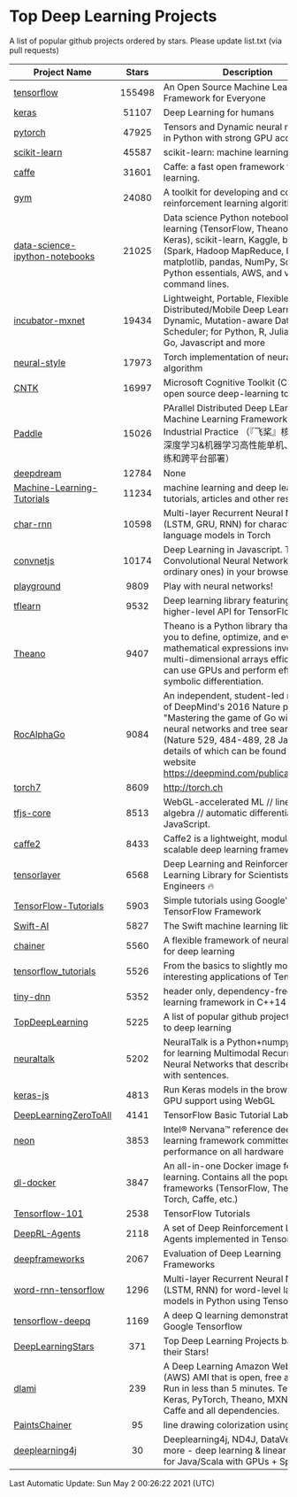# Top Deep Learning Projects
A list of popular github projects ordered by stars.
Please update list.txt (via pull requests)

|Project Name| Stars | Description |
| ---------- |:-----:| ----------- |
| [tensorflow](https://github.com/tensorflow/tensorflow) | 155498 | An Open Source Machine Learning Framework for Everyone |
| [keras](https://github.com/keras-team/keras) | 51107 | Deep Learning for humans |
| [pytorch](https://github.com/pytorch/pytorch) | 47925 | Tensors and Dynamic neural networks in Python with strong GPU acceleration |
| [scikit-learn](https://github.com/scikit-learn/scikit-learn) | 45587 | scikit-learn: machine learning in Python |
| [caffe](https://github.com/BVLC/caffe) | 31601 | Caffe: a fast open framework for deep learning. |
| [gym](https://github.com/openai/gym) | 24080 | A toolkit for developing and comparing reinforcement learning algorithms. |
| [data-science-ipython-notebooks](https://github.com/donnemartin/data-science-ipython-notebooks) | 21025 | Data science Python notebooks: Deep learning (TensorFlow, Theano, Caffe, Keras), scikit-learn, Kaggle, big data (Spark, Hadoop MapReduce, HDFS), matplotlib, pandas, NumPy, SciPy, Python essentials, AWS, and various command lines. |
| [incubator-mxnet](https://github.com/apache/incubator-mxnet) | 19434 | Lightweight, Portable, Flexible Distributed/Mobile Deep Learning with Dynamic, Mutation-aware Dataflow Dep Scheduler; for Python, R, Julia, Scala, Go, Javascript and more |
| [neural-style](https://github.com/jcjohnson/neural-style) | 17973 | Torch implementation of neural style algorithm |
| [CNTK](https://github.com/microsoft/CNTK) | 16997 | Microsoft Cognitive Toolkit (CNTK), an open source deep-learning toolkit |
| [Paddle](https://github.com/PaddlePaddle/Paddle) | 15026 | PArallel Distributed Deep LEarning: Machine Learning Framework from Industrial Practice （『飞桨』核心框架，深度学习&机器学习高性能单机、分布式训练和跨平台部署） |
| [deepdream](https://github.com/google/deepdream) | 12784 | None |
| [Machine-Learning-Tutorials](https://github.com/ujjwalkarn/Machine-Learning-Tutorials) | 11234 | machine learning and deep learning tutorials, articles and other resources  |
| [char-rnn](https://github.com/karpathy/char-rnn) | 10598 | Multi-layer Recurrent Neural Networks (LSTM, GRU, RNN) for character-level language models in Torch |
| [convnetjs](https://github.com/karpathy/convnetjs) | 10174 | Deep Learning in Javascript. Train Convolutional Neural Networks (or ordinary ones) in your browser. |
| [playground](https://github.com/tensorflow/playground) | 9809 | Play with neural networks! |
| [tflearn](https://github.com/tflearn/tflearn) | 9532 | Deep learning library featuring a higher-level API for TensorFlow. |
| [Theano](https://github.com/Theano/Theano) | 9407 | Theano is a Python library that allows you to define, optimize, and evaluate mathematical expressions involving multi-dimensional arrays efficiently. It can use GPUs and perform efficient symbolic differentiation. |
| [RocAlphaGo](https://github.com/Rochester-NRT/RocAlphaGo) | 9084 | An independent, student-led replication of DeepMind's 2016 Nature publication, "Mastering the game of Go with deep neural networks and tree search" (Nature 529, 484-489, 28 Jan 2016), details of which can be found on their website https://deepmind.com/publications.html. |
| [torch7](https://github.com/torch/torch7) | 8609 | http://torch.ch |
| [tfjs-core](https://github.com/tensorflow/tfjs-core) | 8513 | WebGL-accelerated ML // linear algebra // automatic differentiation for JavaScript. |
| [caffe2](https://github.com/facebookarchive/caffe2) | 8433 | Caffe2 is a lightweight, modular, and scalable deep learning framework. |
| [tensorlayer](https://github.com/tensorlayer/tensorlayer) | 6568 | Deep Learning and Reinforcement Learning Library for Scientists and Engineers 🔥 |
| [TensorFlow-Tutorials](https://github.com/nlintz/TensorFlow-Tutorials) | 5903 | Simple tutorials using Google's TensorFlow Framework |
| [Swift-AI](https://github.com/Swift-AI/Swift-AI) | 5827 | The Swift machine learning library. |
| [chainer](https://github.com/chainer/chainer) | 5560 | A flexible framework of neural networks for deep learning |
| [tensorflow_tutorials](https://github.com/pkmital/tensorflow_tutorials) | 5526 | From the basics to slightly more interesting applications of Tensorflow |
| [tiny-dnn](https://github.com/tiny-dnn/tiny-dnn) | 5352 | header only, dependency-free deep learning framework in C++14 |
| [TopDeepLearning](https://github.com/aymericdamien/TopDeepLearning) | 5225 | A list of popular github projects related to deep learning |
| [neuraltalk](https://github.com/karpathy/neuraltalk) | 5202 | NeuralTalk is a Python+numpy project for learning Multimodal Recurrent Neural Networks that describe images with sentences. |
| [keras-js](https://github.com/transcranial/keras-js) | 4813 | Run Keras models in the browser, with GPU support using WebGL |
| [DeepLearningZeroToAll](https://github.com/hunkim/DeepLearningZeroToAll) | 4141 | TensorFlow Basic Tutorial Labs |
| [neon](https://github.com/NervanaSystems/neon) | 3853 | Intel® Nervana™ reference deep learning framework committed to best performance on all hardware |
| [dl-docker](https://github.com/floydhub/dl-docker) | 3847 | An all-in-one Docker image for deep learning. Contains all the popular DL frameworks (TensorFlow, Theano, Torch, Caffe, etc.) |
| [Tensorflow-101](https://github.com/sjchoi86/Tensorflow-101) | 2538 | TensorFlow Tutorials |
| [DeepRL-Agents](https://github.com/awjuliani/DeepRL-Agents) | 2118 | A set of Deep Reinforcement Learning Agents implemented in Tensorflow. |
| [deepframeworks](https://github.com/zer0n/deepframeworks) | 2067 | Evaluation of Deep Learning Frameworks |
| [word-rnn-tensorflow](https://github.com/hunkim/word-rnn-tensorflow) | 1296 | Multi-layer Recurrent Neural Networks (LSTM, RNN) for word-level language models in Python using TensorFlow. |
| [tensorflow-deepq](https://github.com/siemanko/tensorflow-deepq) | 1169 | A deep Q learning demonstration using Google Tensorflow |
| [DeepLearningStars](https://github.com/hunkim/DeepLearningStars) | 371 | Top Deep Learning Projects based on their Stars! |
| [dlami](https://github.com/ritchieng/dlami) | 239 | A Deep Learning Amazon Web Service (AWS) AMI that is open, free and works. Run in less than 5 minutes. TensorFlow, Keras, PyTorch, Theano, MXNet, CNTK, Caffe and all dependencies. |
| [PaintsChainer](https://github.com/taizan/PaintsChainer) | 95 | line drawing colorization using chainer |
| [deeplearning4j](https://github.com/deeplearning4j/deeplearning4j) | 30 | Deeplearning4j, ND4J, DataVec and more - deep learning & linear algebra for Java/Scala with GPUs + Spark |

Last Automatic Update: Sun May  2 00:26:22 2021 (UTC)
